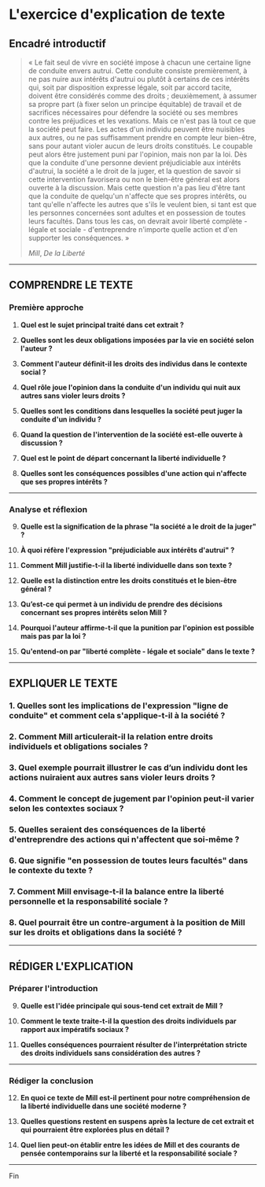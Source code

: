 # L'exercice d'explication de texte

## Encadré introductif
> « Le fait seul de vivre en société impose à chacun une certaine ligne de conduite envers autrui. Cette conduite consiste premièrement, à ne pas nuire aux intérêts d'autrui ou plutôt à certains de ces intérêts qui, soit par disposition expresse légale, soit par accord tacite, doivent être considérés comme des droits ; deuxièmement, à assumer sa propre part (à fixer selon un principe équitable) de travail et de sacrifices nécessaires pour défendre la société ou ses membres contre les préjudices et les vexations. Mais ce n'est pas là tout ce que la société peut faire. Les actes d'un individu peuvent être nuisibles aux autres, ou ne pas suffisamment prendre en compte leur bien-être, sans pour autant violer aucun de leurs droits constitués. Le coupable peut alors être justement puni par l'opinion, mais non par la loi. Dès que la conduite d'une personne devient préjudiciable aux intérêts d'autrui, la société a le droit de la juger, et la question de savoir si cette intervention favorisera ou non le bien-être général est alors ouverte à la discussion. Mais cette question n'a pas lieu d'être tant que la conduite de quelqu'un n'affecte que ses propres intérêts, ou tant qu'elle n'affecte les autres que s'ils le veulent bien, si tant est que les personnes concernées sont adultes et en possession de toutes leurs facultés. Dans tous les cas, on devrait avoir liberté complète - légale et sociale - d'entreprendre n'importe quelle action et d'en supporter les conséquences. »
>  
> *Mill*, *De la Liberté*

---

## COMPRENDRE LE TEXTE

### Première approche

1. **Quel est le sujet principal traité dans cet extrait ?**

2. **Quelles sont les deux obligations imposées par la vie en société selon l'auteur ?**

3. **Comment l'auteur définit-il les droits des individus dans le contexte social ?**

4. **Quel rôle joue l'opinion dans la conduite d'un individu qui nuit aux autres sans violer leurs droits ?**

5. **Quelles sont les conditions dans lesquelles la société peut juger la conduite d'un individu ?**

6. **Quand la question de l'intervention de la société est-elle ouverte à discussion ?**

7. **Quel est le point de départ concernant la liberté individuelle ?**

8. **Quelles sont les conséquences possibles d'une action qui n'affecte que ses propres intérêts ?**

---

### Analyse et réflexion

9. **Quelle est la signification de la phrase "la société a le droit de la juger" ?**

10. **À quoi réfère l'expression "préjudiciable aux intérêts d'autrui" ?**

11. **Comment Mill justifie-t-il la liberté individuelle dans son texte ?**

12. **Quelle est la distinction entre les droits constitués et le bien-être général ?**

13. **Qu’est-ce qui permet à un individu de prendre des décisions concernant ses propres intérêts selon Mill ?**

14. **Pourquoi l'auteur affirme-t-il que la punition par l'opinion est possible mais pas par la loi ?**

15. **Qu'entend-on par "liberté complète - légale et sociale" dans le texte ?**

---

## EXPLIQUER LE TEXTE

### 1. Quelles sont les implications de l'expression "ligne de conduite" et comment cela s'applique-t-il à la société ?

### 2. Comment Mill articulerait-il la relation entre droits individuels et obligations sociales ?

### 3. Quel exemple pourrait illustrer le cas d’un individu dont les actions nuiraient aux autres sans violer leurs droits ?

### 4. Comment le concept de jugement par l'opinion peut-il varier selon les contextes sociaux ?

### 5. Quelles seraient des conséquences de la liberté d'entreprendre des actions qui n'affectent que soi-même ?

### 6. Que signifie "en possession de toutes leurs facultés" dans le contexte du texte ?

### 7. Comment Mill envisage-t-il la balance entre la liberté personnelle et la responsabilité sociale ?

### 8. Quel pourrait être un contre-argument à la position de Mill sur les droits et obligations dans la société ?

---

## RÉDIGER L'EXPLICATION

### Préparer l'introduction

9. **Quelle est l'idée principale qui sous-tend cet extrait de Mill ?**

10. **Comment le texte traite-t-il la question des droits individuels par rapport aux impératifs sociaux ?**

11. **Quelles conséquences pourraient résulter de l'interprétation stricte des droits individuels sans considération des autres ?**

---

### Rédiger la conclusion

12. **En quoi ce texte de Mill est-il pertinent pour notre compréhension de la liberté individuelle dans une société moderne ?**

13. **Quelles questions restent en suspens après la lecture de cet extrait et qui pourraient être explorées plus en détail ?**

14. **Quel lien peut-on établir entre les idées de Mill et des courants de pensée contemporains sur la liberté et la responsabilité sociale ?**

--- 

Fin